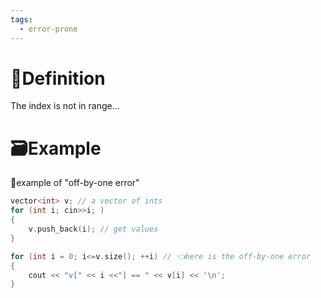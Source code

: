 ```yaml
---
tags:
  - error-prone
---
```

# 📝Definition
 The index is not in range...
# 🗃Example
📂example of "off-by-one error"
``` c++
vector<int> v; // a vector of ints
for (int i; cin>>i; )
{
	v.push_back(i); // get values
}

for (int i = 0; i<=v.size(); ++i) // 👈here is the off-by-one error
{
	cout << "v[" << i <<"] == " << v[i] << '\n';
}

```